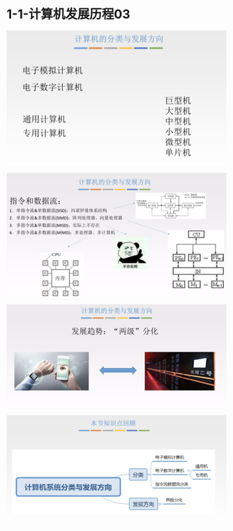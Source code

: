 # 1-1-计算机发展历程03

![](../../.gitbook/assets/image%20%28104%29.png)

![](../../.gitbook/assets/image%20%28204%29.png)

![](../../.gitbook/assets/image%20%2860%29.png)

![](../../.gitbook/assets/image%20%28250%29.png)

